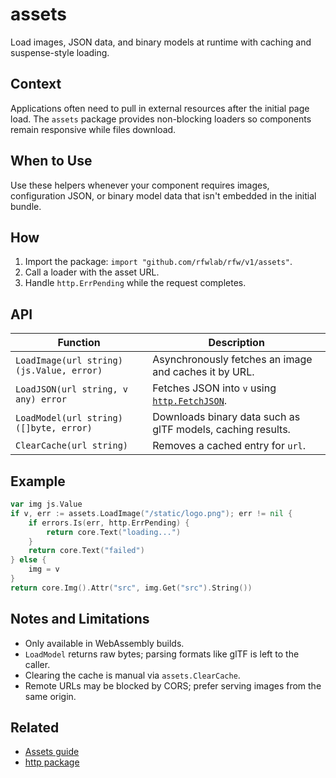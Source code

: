 # assets

Load images, JSON data, and binary models at runtime with caching and suspense-style loading.

## Context

Applications often need to pull in external resources after the initial page load. The `assets` package provides non-blocking loaders so components remain responsive while files download.

## When to Use

Use these helpers whenever your component requires images, configuration JSON, or binary model data that isn't embedded in the initial bundle.

## How

1. Import the package: `import "github.com/rfwlab/rfw/v1/assets"`.
2. Call a loader with the asset URL.
3. Handle `http.ErrPending` while the request completes.

## API

| Function | Description |
| --- | --- |
| `LoadImage(url string) (js.Value, error)` | Asynchronously fetches an image and caches it by URL. |
| `LoadJSON(url string, v any) error` | Fetches JSON into `v` using [`http.FetchJSON`](http#usage). |
| `LoadModel(url string) ([]byte, error)` | Downloads binary data such as glTF models, caching results. |
| `ClearCache(url string)` | Removes a cached entry for `url`. |

## Example

```go
var img js.Value
if v, err := assets.LoadImage("/static/logo.png"); err != nil {
    if errors.Is(err, http.ErrPending) {
        return core.Text("loading...")
    }
    return core.Text("failed")
} else {
    img = v
}
return core.Img().Attr("src", img.Get("src").String())
```

## Notes and Limitations

- Only available in WebAssembly builds.
- `LoadModel` returns raw bytes; parsing formats like glTF is left to the caller.
- Clearing the cache is manual via `assets.ClearCache`.
- Remote URLs may be blocked by CORS; prefer serving images from the same origin.

## Related

- [Assets guide](../guide/assets)
- [http package](http)
